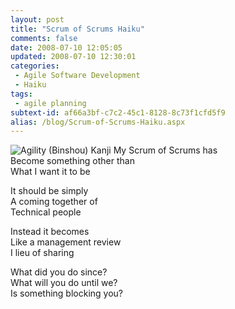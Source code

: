 ```yaml
---
layout: post
title: "Scrum of Scrums Haiku"
comments: false
date: 2008-07-10 12:05:05
updated: 2008-07-10 12:30:01
categories:
 - Agile Software Development
 - Haiku
tags:
 - agile planning
subtext-id: af66a3bf-c7c2-45c1-8128-8c73f1cfd5f9
alias: /blog/Scrum-of-Scrums-Haiku.aspx
---
```



![Agility (Binshou) Kanji](/images/blog/WindowsLiveWriter/ScrumofScrumsHaiku_B717/Agility%20(Binshou)%20Kanji_3.png) My Scrum of Scrums has   
Become something other than   
What I want it to be

It should be simply   
A coming together of   
Technical people

Instead it becomes   
Like a management review   
I lieu of sharing

What did you do since?   
What will you do until we?   
Is something blocking you?
